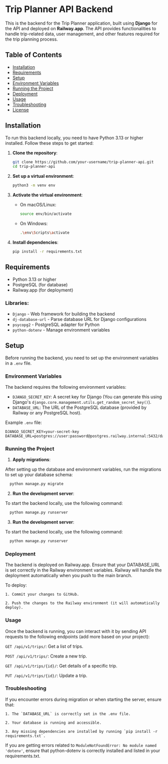 # Trip Planner API Backend

This is the backend for the Trip Planner application, built using **Django** for the API and deployed on **Railway.app**. The API provides functionalities to handle trip-related data, user management, and other features required for the trip planning process.

## Table of Contents

- [Installation](#installation)
- [Requirements](#requirements)
- [Setup](#setup)
- [Environment Variables](#environment-variables)
- [Running the Project](#running-the-project)
- [Deployment](#deployment)
- [Usage](#usage)
- [Troubleshooting](#troubleshooting)
- [License](#license)

## Installation

To run this backend locally, you need to have Python 3.13 or higher installed. Follow these steps to get started:

1. **Clone the repository**:

   ```bash
   git clone https://github.com/your-username/trip-planner-api.git
   cd trip-planner-api
   ```

2. **Set up a virtual environment**:

   ```bash
   python3 -m venv env
   ```

3. **Activate the virtual environment**:

   - On macOS/Linux:
     ```bash
     source env/bin/activate
     ```
   - On Windows:
     ```bash
     .\env\Scripts\activate
     ```

4. **Install dependencies**:
   ```bash
   pip install -r requirements.txt
   ```

## Requirements

- Python 3.13 or higher
- PostgreSQL (for database)
- Railway.app (for deployment)

### Libraries:

- `Django` - Web framework for building the backend
- `dj-database-url` - Parse database URL for Django configurations
- `psycopg2` - PostgreSQL adapter for Python
- `python-dotenv` - Manage environment variables

## Setup

Before running the backend, you need to set up the environment variables in a `.env` file.

### Environment Variables

The backend requires the following environment variables:

- `DJANGO_SECRET_KEY`: A secret key for Django (You can generate this using Django's `django.core.management.utils.get_random_secret_key()`).
- `DATABASE_URL`: The URL of the PostgreSQL database (provided by Railway or any PostgreSQL host).

Example `.env` file:

```env
DJANGO_SECRET_KEY=your-secret-key
DATABASE_URL=postgres://user:password@postgres.railway.internal:5432/database_name
```

### Running the Project

1. **Apply migrations**:

After setting up the database and environment variables, run the migrations to set up your database schema:

```bash
  python manage.py migrate
```

2. **Run the development server**:

To start the backend locally, use the following command:

```bash
  python manage.py runserver
```

3. **Run the development server**:

To start the backend locally, use the following command:

```bash
  python manage.py runserver
```

### Deployment

The backend is deployed on Railway.app. Ensure that your DATABASE_URL is set correctly in the Railway environment variables. Railway will handle the deployment automatically when you push to the main branch.

To deploy:

    1. Commit your changes to GitHub.

    2. Push the changes to the Railway environment (it will automatically deploy).

### Usage

Once the backend is running, you can interact with it by sending API requests to the following endpoints (add more based on your project):

`GET /api/v1/trips/`: Get a list of trips.

`POST /api/v1/trips/`: Create a new trip.

`GET /api/v1/trips/{id}/`: Get details of a specific trip.

`PUT /api/v1/trips/{id}/`: Update a trip.

### Troubleshooting

If you encounter errors during migration or when starting the server, ensure that:

    1. The `DATABASE_URL` is correctly set in the .env file.

    2. Your database is running and accessible.

    3. Any missing dependencies are installed by running `pip install -r requirements.txt`.

If you are getting errors related to `ModuleNotFoundError: No module named 'dotenv'`, ensure that python-dotenv is correctly installed and listed in your requirements.txt.
